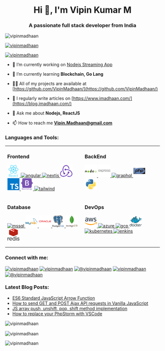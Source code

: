<h1 align="center">Hi 👋, I'm Vipin Kumar M</h1>
<h3 align="center">A passionate full stack developer from India</h3>

<p align="left"> <img src="https://komarev.com/ghpvc/?username=vipinmadhaan&label=Profile%20views&color=0e75b6&style=flat" alt="vipinmadhaan" /> </p>
<p align="left"> <a href="https://github.com/ryo-ma/github-profile-trophy"><img src="https://github-profile-trophy.vercel.app/?username=vipinmadhaan" alt="vipinmadhaan" /></a> </p>
<p align="left"> <a href="https://twitter.com/vipinmadhaan" target="blank"><img src="https://img.shields.io/twitter/follow/vipinmadhaan?logo=twitter&style=for-the-badge" alt="vipinmadhaan" /></a> </p>

- 🔭 I’m currently working on [Nodejs Streaming App](https://github.com/VipinMadhaan/nodejs-streaming-project)

- 🌱 I’m currently learning **Blockchain, Go Lang**

- 👨‍💻 All of my projects are available at [https://github.com/VipinMadhaan/](https://github.com/VipinMadhaan/)

- 📝 I regularly write articles on [https://www.imadhaan.com/](https://blog.imadhaan.com/)

- 💬 Ask me about **Nodejs, ReactJS**

- 📫 How to reach me **Vipin.Madhaan@gmail.com**


<h3 align="left">Languages and Tools:</h3>
<div align="left">
<table width="100%">
<tr width="100%">
<td valign="top" width="50%">
<h3 >Frontend</h3>
<p>
<a href="https://reactjs.org/" target="_blank" rel="noreferrer"> <img src="https://raw.githubusercontent.com/devicons/devicon/master/icons/react/react-original-wordmark.svg" alt="react" width="40" height="40"/> </a>
<a href="https://angular.io" target="_blank" rel="noreferrer"> <img src="https://angular.io/assets/images/logos/angular/angular.svg" alt="angular" width="40" height="40"/> </a> 
<a href="https://nextjs.org/" target="_blank" rel="noreferrer"> <img src="https://cdn.worldvectorlogo.com/logos/nextjs-2.svg" alt="nextjs" width="40" height="40"/> </a>
<a href="https://redux.js.org" target="_blank" rel="noreferrer"> <img src="https://raw.githubusercontent.com/devicons/devicon/master/icons/redux/redux-original.svg" alt="redux" width="40" height="40"/> </a>
<a href="https://www.typescriptlang.org/" target="_blank" rel="noreferrer"> <img src="https://raw.githubusercontent.com/devicons/devicon/master/icons/typescript/typescript-original.svg" alt="typescript" width="40" height="40"/> </a>
<a href="https://getbootstrap.com" target="_blank" rel="noreferrer"> <img src="https://raw.githubusercontent.com/devicons/devicon/master/icons/bootstrap/bootstrap-plain-wordmark.svg" alt="bootstrap" width="40" height="40"/> </a>
<a href="https://tailwindcss.com/" target="_blank" rel="noreferrer"> <img src="https://www.vectorlogo.zone/logos/tailwindcss/tailwindcss-icon.svg" alt="tailwind" width="40" height="40"/> </a>
</p>
</td>
<td valign="top" width="50%">
<h3>BackEnd</h3>
<p>
<a href="https://nodejs.org" target="_blank" rel="noreferrer"> <img src="https://raw.githubusercontent.com/devicons/devicon/master/icons/nodejs/nodejs-original-wordmark.svg" alt="nodejs" width="40" height="40"/> </a> 
<a href="https://expressjs.com" target="_blank" rel="noreferrer"> <img src="https://raw.githubusercontent.com/devicons/devicon/master/icons/express/express-original-wordmark.svg" alt="express" width="40" height="40"/> </a>
<a href="https://graphql.org" target="_blank" rel="noreferrer"> <img src="https://www.vectorlogo.zone/logos/graphql/graphql-icon.svg" alt="graphql" width="40" height="40"/> </a>
<a href="https://www.php.net" target="_blank" rel="noreferrer"> <img src="https://raw.githubusercontent.com/devicons/devicon/master/icons/php/php-original.svg" alt="php" width="40" height="40"/> </a>
<a href="https://www.python.org" target="_blank" rel="noreferrer"> <img src="https://raw.githubusercontent.com/devicons/devicon/master/icons/python/python-original.svg" alt="python" width="40" height="40"/> </a>
</p>
</td>
</tr>
<tr width="100%">
<td valign="top" width="50%">
<h3 align="left">Database</h3>
<p align="left">
<a href="https://www.microsoft.com/en-us/sql-server" target="_blank" rel="noreferrer"> <img src="https://www.svgrepo.com/show/303229/microsoft-sql-server-logo.svg" alt="mssql" width="40" height="40"/> </a> 
<a href="https://www.mysql.com/" target="_blank" rel="noreferrer"> <img src="https://raw.githubusercontent.com/devicons/devicon/master/icons/mysql/mysql-original-wordmark.svg" alt="mysql" width="40" height="40"/> </a>
<a href="https://www.oracle.com/" target="_blank" rel="noreferrer"> <img src="https://raw.githubusercontent.com/devicons/devicon/master/icons/oracle/oracle-original.svg" alt="oracle" width="40" height="40"/> </a> 
<a href="https://www.postgresql.org" target="_blank" rel="noreferrer"> <img src="https://raw.githubusercontent.com/devicons/devicon/master/icons/postgresql/postgresql-original-wordmark.svg" alt="postgresql" width="40" height="40"/> </a>
<a href="https://www.mongodb.com/" target="_blank" rel="noreferrer"> <img src="https://raw.githubusercontent.com/devicons/devicon/master/icons/mongodb/mongodb-original-wordmark.svg" alt="mongodb" width="40" height="40"/> </a> 
<a href="https://redis.io" target="_blank" rel="noreferrer"> <img src="https://raw.githubusercontent.com/devicons/devicon/master/icons/redis/redis-original-wordmark.svg" alt="redis" width="40" height="40"/> </a>
</p>
</td>
<td valign="top" width="50%">
<h3 >DevOps</h3>
<p >
<a href="https://aws.amazon.com" target="_blank" rel="noreferrer"> <img src="https://raw.githubusercontent.com/devicons/devicon/master/icons/amazonwebservices/amazonwebservices-original-wordmark.svg" alt="aws" width="40" height="40"/> </a>
<a href="https://azure.microsoft.com/en-in/" target="_blank" rel="noreferrer"> <img src="https://www.vectorlogo.zone/logos/microsoft_azure/microsoft_azure-icon.svg" alt="azure" width="40" height="40"/> </a> 
<a href="https://cloud.google.com" target="_blank" rel="noreferrer"> <img src="https://www.vectorlogo.zone/logos/google_cloud/google_cloud-icon.svg" alt="gcp" width="40" height="40"/> </a>
<a href="https://www.docker.com/" target="_blank" rel="noreferrer"> <img src="https://raw.githubusercontent.com/devicons/devicon/master/icons/docker/docker-original-wordmark.svg" alt="docker" width="40" height="40"/> </a>
<a href="https://kubernetes.io" target="_blank" rel="noreferrer"> <img src="https://www.vectorlogo.zone/logos/kubernetes/kubernetes-icon.svg" alt="kubernetes" width="40" height="40"/> </a>
<a href="https://www.jenkins.io" target="_blank" rel="noreferrer"> <img src="https://www.vectorlogo.zone/logos/jenkins/jenkins-icon.svg" alt="jenkins" width="40" height="40"/> </a>
</p>
</td>
</tr>
</table>
</div>

<h3 align="left">Connect with me:</h3>
<p align="left">
<a href="https://twitter.com/vipinmadhaan" target="blank"><img align="center" src="https://raw.githubusercontent.com/rahuldkjain/github-profile-readme-generator/master/src/images/icons/Social/twitter.svg" alt="vipinmadhaan" height="30" width="40" /></a>
<a href="https://linkedin.com/in/vipinmadhaan" target="blank"><img align="center" src="https://raw.githubusercontent.com/rahuldkjain/github-profile-readme-generator/master/src/images/icons/Social/linked-in-alt.svg" alt="vipinmadhaan" height="30" width="40" /></a>
<a href="https://medium.com/@vipinmadhaan" target="blank"><img align="center" src="https://raw.githubusercontent.com/rahuldkjain/github-profile-readme-generator/master/src/images/icons/Social/medium.svg" alt="@vipinmadhaan" height="30" width="40" /></a>
<a href="https://dev.to/vipinmadhaan" target="blank"><img align="center" src="https://raw.githubusercontent.com/rahuldkjain/github-profile-readme-generator/master/src/images/icons/Social/devto.svg" alt="vipinmadhaan" height="30" width="40" /></a>
<a href="https://hashnode.com/@vipinmadhaan" target="blank"><img align="center" src="https://raw.githubusercontent.com/rahuldkjain/github-profile-readme-generator/master/src/images/icons/Social/hashnode.svg" alt="@vipinmadhaan" height="30" width="40" /></a>
</p>

### Latest Blog Posts:
<!-- BLOG-POST-LIST:START -->
- [ES6 Standard JavaScript Arrow Function](https://www.imadhaan.com/2020/05/es6-standard-arrow-function-arrow.html)
- [How to send GET and POST Ajax API requests in Vanilla JavaScript](https://www.imadhaan.com/2020/05/how-to-write-javascript-ajax-api-request.html)
- [JS array push, unshift, pop, shift method implementation](https://www.imadhaan.com/2020/05/js-array-push-unshift-pop-shift-method.html)
- [How to replace your PhpStorm with VSCode](https://www.imadhaan.com/2020/04/how-to-replace-your-phpstorm-with-vscode.html)
<!-- BLOG-POST-LIST:END -->

<p><img align="center" src="https://github-readme-stats.vercel.app/api?username=vipinmadhaan&show_icons=true&locale=en" alt="vipinmadhaan" /></p>
<p><img align="center" src="https://github-readme-streak-stats.herokuapp.com/?user=vipinmadhaan&" alt="vipinmadhaan" /></p>
<p><img align="left" src="https://github-readme-stats.vercel.app/api/top-langs?username=vipinmadhaan&show_icons=true&locale=en&layout=compact" alt="vipinmadhaan" /></p>
